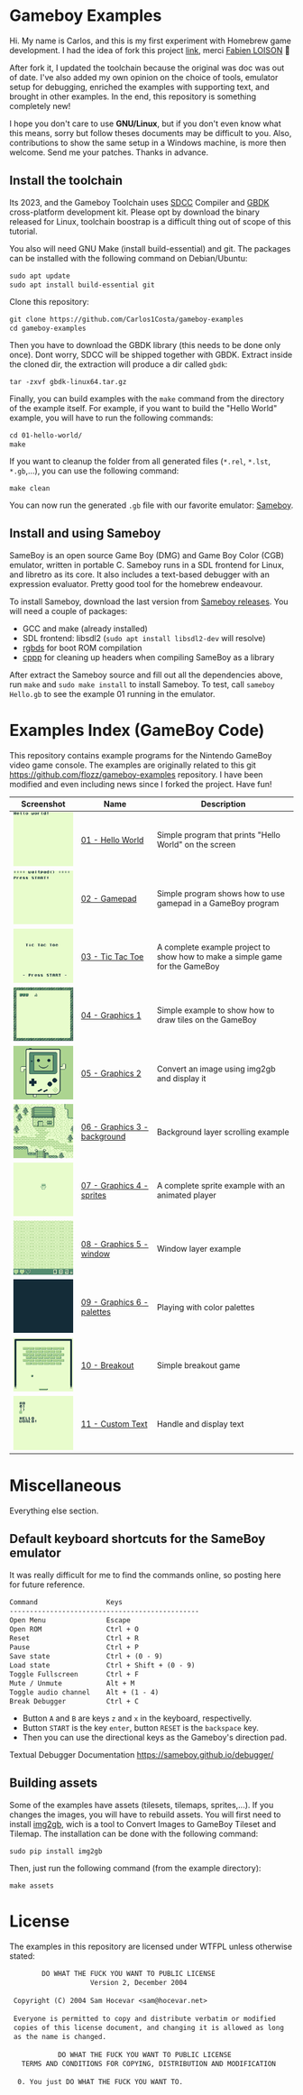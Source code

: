 # Gameboy Examples

Hi. My name is Carlos, and this is my first experiment with Homebrew game development. I had the idea
of fork this project [link](https://github.com/flozz/gameboy-examples), 
merci [Fabien LOISON](https://github.com/flozz) 🙂

After fork it, I updated the toolchain because the original was doc was out of date. I've also added my own 
opinion on the choice of tools, emulator setup for debugging, enriched the examples with supporting text, and brought 
in other examples. In the end, this repository is something completely new!

I hope you don't care to use **GNU/Linux**, but if you don't even know what this means, sorry but follow theses documents
may be difficult to you. Also, contributions to show the same setup in a Windows machine, is more then welcome.
Send me your patches. Thanks in advance.

## Install the toolchain

Its 2023, and the Gameboy Toolchain uses [SDCC](https://sdcc.sourceforge.net/) Compiler and 
[GBDK](https://github.com/gbdk-2020/gbdk-2020/releases/) cross-platform development kit.
Please opt by download the binary released for Linux, toolchain boostrap is a difficult thing 
out of scope of this tutorial. 

You also will need GNU Make (install build-essential) and git.
The packages can be installed with the following command on Debian/Ubuntu:
    
    sudo apt update
    sudo apt install build-essential git

Clone this repository:

    git clone https://github.com/Carlos1Costa/gameboy-examples
    cd gameboy-examples

Then you have to download the GBDK library (this needs to be done only once). Dont worry, SDCC
will be shipped together with GBDK. Extract inside the cloned dir, the extraction will produce a dir
called `gbdk`:

    tar -zxvf gbdk-linux64.tar.gz

Finally, you can build examples with the `make` command from the directory of the example itself. 
For example, if you want to build the "Hello World" example, you will have to run the following commands:

    cd 01-hello-world/
    make

If you want to cleanup the folder from all generated files 
(`*.rel`, `*.lst`, `*.gb`,...), you can use the following command:

    make clean

You can now run the generated `.gb` file with our favorite emulator: [Sameboy](https://sameboy.github.io/).

## Install and using Sameboy

SameBoy is an open source Game Boy (DMG) and Game Boy Color (CGB) emulator, written in portable C. Sameboy runs in a SDL frontend for Linux, 
and libretro as its core. It also includes a text-based debugger with an expression evaluator. Pretty good tool for the homebrew endeavour.

To install Sameboy, download the last version from [Sameboy releases](https://github.com/LIJI32/SameBoy/releases/).
You will need a couple of packages:

* GCC and make (already installed)
* SDL frontend: libsdl2 (`sudo apt install libsdl2-dev` will resolve)
* [rgbds](https://github.com/gbdev/rgbds/releases/) for boot ROM compilation
* [cppp](https://github.com/BR903/cppp) for cleaning up headers when compiling SameBoy as a library

After extract the Sameboy source and fill out all the dependencies above, run
`make` and `sudo make install` to install Sameboy. To test, call `sameboy Hello.gb` to see
the example 01 running in the emulator.

# Examples Index (GameBoy Code)

This repository contains example programs for the Nintendo GameBoy video game console. 
The examples are originally related to this git https://github.com/flozz/gameboy-examples repository.
I have been modified and even including news since I forked the project. Have fun!


| Screenshot                                              | Name                                                       | Description                                                                  |
|---------------------------------------------------------|------------------------------------------------------------|------------------------------------------------------------------------------|
| ![](./01-hello-world/hello_screenshot.png)              | [01 - Hello World](./01-hello-world/)                      | Simple program that prints "Hello World" on the screen                       |
| ![](./02-gamepad/gamepad_screenshot.gif)                | [02 - Gamepad](./02-gamepad/)                              | Simple program shows how to use gamepad in a GameBoy program                 |
| ![](./03-tic-tac-toe/tictactoe_screenshot.gif)          | [03 - Tic Tac Toe](./03-tic-tac-toe/)                      | A complete example project to show how to make a simple game for the GameBoy |
| ![](./04-graphics1/graphics1_screenshot.png)            | [04 - Graphics 1](./04-graphics1/)                         | Simple example to show how to draw tiles on the GameBoy                      |
| ![](./05-graphics2/graphics2_screenshot.png)            | [05 - Graphics 2](./05-graphics2/)                         | Convert an image using img2gb and display it                                 |
| ![](./06-graphics3-background/graphics3_screenshot.gif) | [06 - Graphics 3 - background](./06-graphics3-background/) | Background layer scrolling example                                           |
| ![](./07-graphics4-sprites/graphics4_screenshot.gif)    | [07 - Graphics 4 - sprites](./07-graphics4-sprites/)       | A complete sprite example with an animated player                            |
| ![](./08-graphics5-window/graphics5_screenshot.gif)     | [08 - Graphics 5 - window](./08-graphics5-window/)         | Window layer example                                                         |
| ![](./09-graphics6-palette/graphics6_screenshot.gif)    | [09 - Graphics 6 - palettes](./09-graphics6-palette/)      | Playing with color palettes                                                  |
| ![](./10-breakout/breakout_screenshot.gif)              | [10 - Breakout](./10-breakout/)                            | Simple breakout game                                                         |
| ![](./11-custom-text/text_screenshot.png)               | [11 - Custom Text](./11-custom-text/)                      | Handle and display text                                                      |


# Miscellaneous

Everything else section.

## Default keyboard shortcuts for the SameBoy emulator

It was really difficult for me to find the commands online, so posting here for future reference.

    Command	                Keys
    -----------------------------------------------
    Open Menu               Escape
    Open ROM                Ctrl + O
    Reset                   Ctrl + R
    Pause                   Ctrl + P
    Save state              Ctrl + (0 - 9)
    Load state              Ctrl + Shift + (0 - 9)
    Toggle Fullscreen       Ctrl + F
    Mute / Unmute           Alt + M
    Toggle audio channel    Alt + (1 - 4)
    Break Debugger          Ctrl + C

* Button `A` and `B` are keys `z` and `x` in the keyboard, respectivelly. 
* Button `START` is the key `enter`, button `RESET` is the `backspace` key.
* Then you can use the directional keys as the Gameboy's direction pad.

Textual Debugger Documentation https://sameboy.github.io/debugger/

## Building assets

Some of the examples have assets (tilesets, tilemaps, sprites,...). If you changes the images, you will have to rebuild assets.
You will first need to install [img2gb](https://github.com/flozz/img2gb), wich is a tool to Convert Images to GameBoy Tileset and Tilemap. 
The installation can be done with the following command:

    sudo pip install img2gb

Then, just run the following command (from the example directory):

    make assets

# License

The examples in this repository are licensed under WTFPL unless otherwise stated:

```
        DO WHAT THE FUCK YOU WANT TO PUBLIC LICENSE
                    Version 2, December 2004

 Copyright (C) 2004 Sam Hocevar <sam@hocevar.net>

 Everyone is permitted to copy and distribute verbatim or modified
 copies of this license document, and changing it is allowed as long
 as the name is changed.

            DO WHAT THE FUCK YOU WANT TO PUBLIC LICENSE
   TERMS AND CONDITIONS FOR COPYING, DISTRIBUTION AND MODIFICATION

  0. You just DO WHAT THE FUCK YOU WANT TO.
```